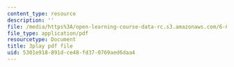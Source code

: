 ```yaml
---
content_type: resource
description: ''
file: /media/https%3A/open-learning-course-data-rc.s3.amazonaws.com/6-0001-introduction-to-computer-science-and-programming-in-python-fall-2016/5301e918891dce48fd370769aed6daa4_goalLDamePE.pdf
file_type: application/pdf
resourcetype: Document
title: 3play pdf file
uid: 5301e918-891d-ce48-fd37-0769aed6daa4
---
```

